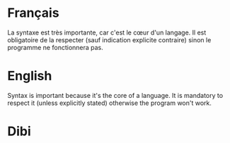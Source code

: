 # Français
La syntaxe est très importante, car c'est le cœur d'un langage. Il est obligatoire de la respecter (sauf indication explicite contraire) sinon le programme ne fonctionnera pas.


# English
Syntax is important because it's the core of a language. It is mandatory to respect it (unless explicitly stated) otherwise the program won't work.


# Dibi

